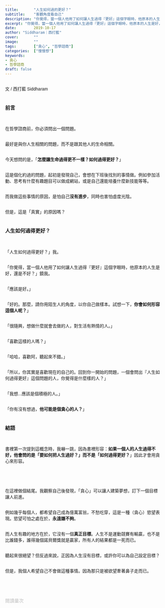 ```yaml
---
title:       "人生如何過的更好？"
subtitle:    "客觀角度看自己"
description: "你覺得，當一個人他用了如何讓人生過得『更好』這個字眼時，他原本的人生是好，還是不好？"
excerpt: "你覺得，當一個人他用了如何讓人生過得『更好』這個字眼時，他原本的人生是好，還是不好？"
date:        2019-10-17
author: "Siddharam｜西打藍"
cover:       ""
image:       ""
tags:        ["貪心", "哲學諮商"]
categories:  ["慢慢想"]
keywords:
- 貪心
- 哲學諮商
draft: false
---
```


<article style="font-family: 'Noto Sans TC', '微軟正黑體', sans-serif; font-weight: 300;">

<br>文 / 西打藍 Siddharam<br><br>

<h3 class="article-h1-color">前言</h3><br>

在哲學諮商前，你必須問出一個問題。<br><br>

最好是與你人生相關的問題，而不是跟其他人的生命相關。<br><br>

今天想問的是，「<b>怎麼讓生命過得更不一樣？如何過得更好？</b>」<br><br>

這是個化約過的問題，起初是發現自己，會想在下班後找別的事情做。例如參加活動、思考有什麼有趣題目可以做成網站，或是自己還能培養什麼新技能等等。<br><br>

而我做這些事情的原因，是怕自己<b>沒有進步</b>，同時也害怕虛度光陰。<br><br>

但是，這是「真實」的原因嗎？<br><br>

<h3 class="article-h1-color">人生如何過得更好？</h3><br>

「人生如何過得更好？」我。<br><br>

「你覺得，當一個人他用了如何讓人生過得『更好』這個字眼時，他原本的人生是好，還是不好？」鏡我。<br><br>

「應該是好。」<br><br>

「好的。那麼，請你用陌生人的角度，以你自己做樣本。試想一下，<b>你會如何形容這個人呢？</b>」<br><br>

「很隨興，想做什麼就會去做的人，對生活有熱情的人。」<br><br>

「喜歡這樣的人嗎？」<br><br>

「哈哈，喜歡阿，聽起來不錯。」<br><br>

「所以，你其實是喜歡現在的自己的。回到你一開始的問題，一個會問出『人生如何過得更好』這個問題的人，你覺得是什麼樣的人？」<br><br>

「我想...應該是個積極的人。」<br><br>

「你有沒有想過，<b>他可能是個貪心的人？</b>」<br><br>



<h3 class="article-h1-color">結語</h3><br>

書裡第一次提到這概念時，我嚇一跳，因為書裡形容：<b>如果一個人的人生過得不好，他會問的是「要如何把人生過好？」而不是「如何過得更好？</b>」因此才會用貪心來形容。<br><br>

<br><br>

在這裡做個結尾。我觀察自己後發現，「貪心」可以讓人建築夢想，訂下一個目標讓人前進。<br><br>

例如幾乎每個人，都希望自己成為億萬富翁，不愁吃穿，這是一種（貪心）慾望表現。慾望可怕之處在於，<b>永遠嫌不夠</b>。<br><br>

而人生有趣的地方在於，它沒有一個<b>真正目標</b>。人生不是運動競賽有輸贏，也不是比誰錢多，誰得幾個諾貝爾獎就是贏家，所有人的結果都是一死而已。<br><br>

聽起來很絕望？但反過來說，正因為人生沒有目標，或許你可以為自己設定目標？<br><br>

但是，我個人希望自己不會做這種事情。因為那只是被欲望牽著鼻子走而已。


<br><br><br>

</article>

<div style="color: #bfbfbf; font-size: 15px;" id="busuanzi_container_page_pv">
  閱讀量<span id="busuanzi_value_page_pv"></span>次
</div>

<script src="../../js/post.js"></script>
